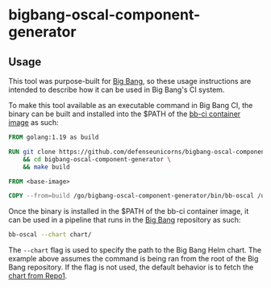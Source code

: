 # bigbang-oscal-component-generator

## Usage

This tool was purpose-built for [Big Bang](https://repo1.dso.mil/big-bang/bigbang), so these usage instructions are intended to describe how it can be used in Big Bang's CI system.

To make this tool available as an executable command in Big Bang CI, the binary can be built and installed into the $PATH of the [bb-ci container image](https://repo1.dso.mil/big-bang/pipeline-templates/pipeline-templates/-/blob/master/dockerfiles/bb-ci/Dockerfile) as such:

```Dockerfile
FROM golang:1.19 as build

RUN git clone https://github.com/defenseunicorns/bigbang-oscal-component-generator.git \
    && cd bigbang-oscal-component-generator \
    && make build

FROM <base-image>

COPY --from=build /go/bigbang-oscal-component-generator/bin/bb-oscal /usr/local/bin/bb-oscal
```

Once the binary is installed in the $PATH of the bb-ci container image, it can be used in a pipeline that runs in the [Big Bang](https://repo1.dso.mil/big-bang/bigbang) repository as such:

```bash
bb-oscal --chart chart/
```

The `--chart` flag is used to specify the path to the Big Bang Helm chart. The example above assumes the command is being ran from the root of the Big Bang repository. If the flag is not used, the default behavior is to fetch the [chart from Repo1](https://repo1.dso.mil/platform-one/big-bang/bigbang/-/raw/master/chart/).

